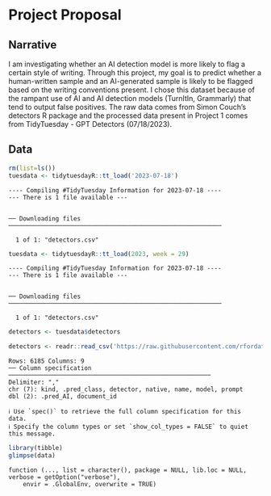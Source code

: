 # Project Proposal


## Narrative

I am investigating whether an AI detection model is more likely to flag
a certain style of writing. Through this project, my goal is to predict
whether a human-written sample and an AI-generated sample is likely to
be flagged based on the writing conventions present. I chose this
dataset because of the rampant use of AI and AI detection models
(TurnItIn, Grammarly) that tend to output false positives. The raw data
comes from Simon Couch’s detectors R package and the processed data
present in Project 1 comes from TidyTuesday - GPT Detectors
(07/18/2023).

## Data

``` r
rm(list=ls())
tuesdata <- tidytuesdayR::tt_load('2023-07-18')
```

    ---- Compiling #TidyTuesday Information for 2023-07-18 ----
    --- There is 1 file available ---


    ── Downloading files ───────────────────────────────────────────────────────────

      1 of 1: "detectors.csv"

``` r
tuesdata <- tidytuesdayR::tt_load(2023, week = 29)
```

    ---- Compiling #TidyTuesday Information for 2023-07-18 ----
    --- There is 1 file available ---


    ── Downloading files ───────────────────────────────────────────────────────────

      1 of 1: "detectors.csv"

``` r
detectors <- tuesdata$detectors

detectors <- readr::read_csv('https://raw.githubusercontent.com/rfordatascience/tidytuesday/main/data/2023/2023-07-18/detectors.csv')
```

    Rows: 6185 Columns: 9
    ── Column specification ────────────────────────────────────────────────────────
    Delimiter: ","
    chr (7): kind, .pred_class, detector, native, name, model, prompt
    dbl (2): .pred_AI, document_id

    ℹ Use `spec()` to retrieve the full column specification for this data.
    ℹ Specify the column types or set `show_col_types = FALSE` to quiet this message.

``` r
library(tibble)
glimpse(data)
```

    function (..., list = character(), package = NULL, lib.loc = NULL, verbose = getOption("verbose"), 
        envir = .GlobalEnv, overwrite = TRUE)  
